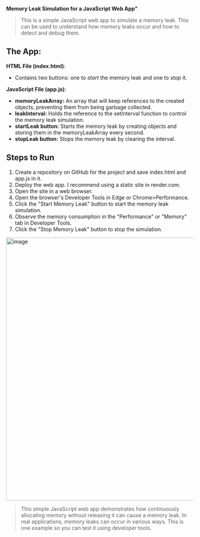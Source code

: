 **Memory Leak Simulation for a JavaScript Web App"**

>This is a simple JavaScript web app to simulate a memory leak. This can be used to understand how memory leaks occur and how to detect and debug them. 

## The App: 
**HTML File (index.html)**:

- Contains two buttons: one to *start* the memory leak and one to *stop* it.

**JavaScript File (app.js)**:

- **memoryLeakArray:** An array that will keep references to the created objects, preventing them from being garbage collected.
- **leakInterval:** Holds the reference to the setInterval function to control the memory leak simulation.
- **startLeak button:** Starts the memory leak by creating objects and storing them in the memoryLeakArray every second.
- **stopLeak button:** Stops the memory leak by clearing the interval.

## Steps to Run
1. Create a repository on GitHub for the project and save index.html and app.js in it.
2. Deploy the web app. I recommend using a static site in render.com.
3. Open the site in a web browser.
4. Open the browser's Developer Tools in Edge or Chrome>Performance.
5. Click the "Start Memory Leak" button to start the memory leak simulation.
6. Observe the memory consumption in the "Performance" or "Memory" tab in Developer Tools.
7. Click the "Stop Memory Leak" button to stop the simulation.

<img width="704" alt="image" src="https://github.com/Buchatech/memoryleakbutton/assets/22551494/cac82e19-9ad3-40d8-9c6b-41da471e3d0f">


>This simple JavaScript web app demonstrates how continuously allocating memory without releasing it can cause a memory leak. In real applications, memory leaks can occur in various ways. This is one example so you can test it using developer tools.
